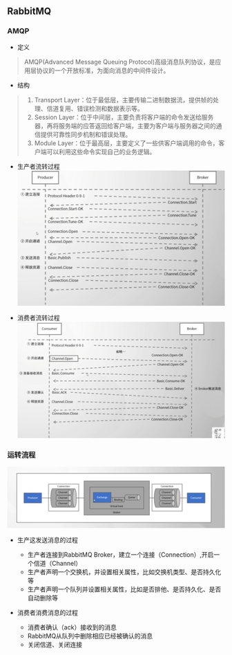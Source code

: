 ## RabbitMQ

### AMQP
* 定义
> AMQP(Advanced Message Queuing Protocol)高级消息队列协议，是应用层协议的一个开放标准，为面向消息的中间件设计。

* 结构
> 1. Transport Layer：位于最低层，主要传输二进制数据流，提供帧的处理、信道复用、错误检测和数据表示等。
> 2. Session Layer：位于中间层，主要负责将客户端的命令发送给服务器，再将服务端的应答返回给客户端，主要为客户端与服务器之间的通信提供可靠性同步机制和错误处理。
> 3. Module Layer：位于最高层，主要定义了一些供客户端调用的命令，客户端可以利用这些命令实现自己的业务逻辑。

* 生产者流转过程
![producer.png](./producer.png)

* 消费者流转过程
![consumer.png](./consumer.png)


### 运转流程
![process.png](./process.png)

* 生产这发送消息的过程
  * 生产者连接到RabbitMQ Broker，建立一个连接（Connection）,开启一个信道（Channel）
  * 生产者声明一个交换机，并设置相关属性，比如交换机类型、是否持久化等
  * 生产者声明一个队列并设置相关属性，比如是否排他、是否持久化、是否自动删除等
  
* 消费者消费消息的过程
  * 消费者确认（ack）接收到的消息
  * RabbitMQ从队列中删除相应已经被确认的消息
  * 关闭信道、关闭连接
